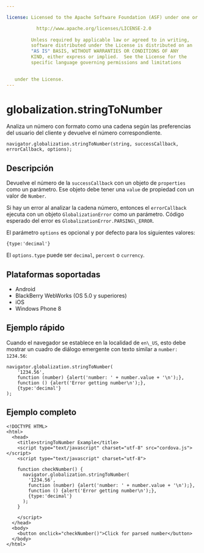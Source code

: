 ```yaml
---

license: Licensed to the Apache Software Foundation (ASF) under one or more contributor license agreements. See the NOTICE file distributed with this work for additional information regarding copyright ownership. The ASF licenses this file to you under the Apache License, Version 2.0 (the "License"); you may not use this file except in compliance with the License. You may obtain a copy of the License at

           http://www.apache.org/licenses/LICENSE-2.0
    
         Unless required by applicable law or agreed to in writing,
         software distributed under the License is distributed on an
         "AS IS" BASIS, WITHOUT WARRANTIES OR CONDITIONS OF ANY
         KIND, either express or implied.  See the License for the
         specific language governing permissions and limitations
    

   under the License.
---
```


# globalization.stringToNumber

Analiza un número con formato como una cadena según las preferencias del usuario del cliente y devuelve el número correspondiente.

    navigator.globalization.stringToNumber(string, successCallback, errorCallback, options);
    

## Descripción

Devuelve el número de la `successCallback` con un objeto de `properties` como un parámetro. Ese objeto debe tener una `value` de propiedad con un valor de `Number`.

Si hay un error al analizar la cadena número, entonces el `errorCallback` ejecuta con un objeto `GlobalizationError` como un parámetro. Código esperado del error es `GlobalizationError.PARSING\_ERROR`.

El parámetro `options` es opcional y por defecto para los siguientes valores:

    {type:'decimal'}
    

El `options.type` puede ser `decimal`, `percent` o `currency`.

## Plataformas soportadas

*   Android
*   BlackBerry WebWorks (OS 5.0 y superiores)
*   iOS
*   Windows Phone 8

## Ejemplo rápido

Cuando el navegador se establece en la localidad de `en\_US`, esto debe mostrar un cuadro de diálogo emergente con texto similar a `number: 1234.56`:

    navigator.globalization.stringToNumber(
        '1234.56',
        function (number) {alert('number: ' + number.value + '\n');},
        function () {alert('Error getting number\n');},
        {type:'decimal'}
    );
    

## Ejemplo completo

    <!DOCTYPE HTML>
    <html>
      <head>
        <title>stringToNumber Example</title>
        <script type="text/javascript" charset="utf-8" src="cordova.js"></script>
        <script type="text/javascript" charset="utf-8">
    
        function checkNumber() {
          navigator.globalization.stringToNumber(
            '1234.56',
            function (number) {alert('number: ' + number.value + '\n');},
            function () {alert('Error getting number\n');},
            {type:'decimal'}
          );
        }
    
        </script>
      </head>
      <body>
        <button onclick="checkNumber()">Click for parsed number</button>
      </body>
    </html>